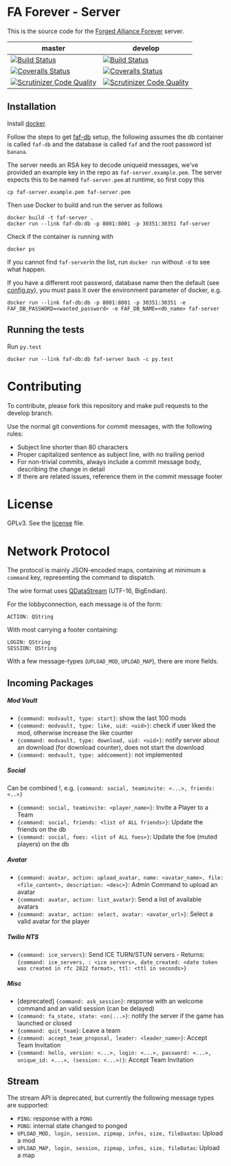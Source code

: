 # FA Forever - Server

This is the source code for the [Forged Alliance Forever](http://www.faforever.com/) server.

master|develop
 ------------ | -------------
[![Build Status](https://travis-ci.org/FAForever/server.svg?branch=master)](https://travis-ci.org/FAForever/server) | [![Build Status](https://travis-ci.org/FAForever/server.svg?branch=develop)](https://travis-ci.org/FAForever/server)
[![Coveralls Status](https://img.shields.io/coveralls/FAForever/server/master.svg)](https://coveralls.io/github/FAForever/server) | [![Coveralls Status](https://img.shields.io/coveralls/FAForever/server/develop.svg)](https://coveralls.io/github/FAForever/server)
[![Scrutinizer Code Quality](https://scrutinizer-ci.com/g/FAForever/server/badges/quality-score.png?b=master)](https://scrutinizer-ci.com/g/FAForever/server/?branch=master) | [![Scrutinizer Code Quality](https://scrutinizer-ci.com/g/FAForever/server/badges/quality-score.png?b=develop)](https://scrutinizer-ci.com/g/FAForever/server/?branch=develop)

## Installation

Install [docker](https://www.docker.com).

Follow the steps to get [faf-db](https://github.com/FAForever/db) setup, the following assumes the db container is called `faf-db` and the database is called `faf` and the root password ist `banana`.


The server needs an RSA key to decode uniqueid messages, we've provided an example key in the repo as `faf-server.example.pem`. The server expects this to be named `faf-server.pem` at runtime, so first copy this

    cp faf-server.example.pem faf-server.pem

Then use Docker to build and run the server as follows

    docker build -t faf-server .
    docker run --link faf-db:db -p 8001:8001 -p 30351:30351 faf-server

Check if the container is running with

    docker ps

If you cannot find `faf-server`in the list, run `docker run` without `-d` to see what happen.

If you have a different root password, database name then the default (see [config.py](https://github.com/FAForever/server/blob/develop/server/config.py#L43)), you must pass it over the environment parameter of docker, e.g.

    docker run --link faf-db:db -p 8001:8001 -p 30351:30351 -e FAF_DB_PASSWORD=<wanted_password> -e FAF_DB_NAME=<db_name> faf-server 
   
## Running the tests

Run `py.test`

    docker run --link faf-db:db faf-server bash -c py.test

# Contributing

To contribute, please fork this repository and make pull requests to the develop branch.

Use the normal git conventions for commit messages, with the following rules:
 - Subject line shorter than 80 characters
 - Proper capitalized sentence as subject line, with no trailing period
 - For non-trivial commits, always include a commit message body, describing the change in detail
 - If there are related issues, reference them in the commit message footer


# License

GPLv3. See the [license](license.txt) file.

# Network Protocol

The protocol is mainly JSON-encoded maps, containing at minimum a `command` key, representing the command to dispatch.

The wire format uses [QDataStream](http://doc.qt.io/qt-5/qdatastream.html) (UTF-16, BigEndian).

For the lobbyconnection, each message is of the form:

    ACTION: QString

With most carrying a footer containing:

    LOGIN: QString
    SESSION: QString

With a few message-types (`UPLOAD_MOD`, `UPLOAD_MAP`), there are more fields.

## Incoming Packages

##### Mod Vault

* `{command: modvault, type: start}`: show the last 100 mods
* `{command: modvault, type: like, uid: <uid>}`: check if user liked the mod, otherwise increase the like counter
* `{command: modvault, type: download, uid: <uid>}`: notify server about an download (for download counter), does not start the download
* `{command: modvault, type: addcomment}`: not implemented

##### Social
Can be combined !, e.g. `{command: social, teaminvite: <...>, friends: <..>}`
* `{command: social, teaminvite: <player_name>}`: Invite a Player to a Team 
* `{command: social, friends: <list of ALL friends>}`: Update the friends on the db
* `{command: social, foes: <list of ALL foes>}`: Update the foe (muted players) on the db

##### Avatar
* `{command: avatar, action: upload_avatar, name: <avatar_name>, file: <file_content>, description: <desc>}`: Admin Command to upload an avatar
* `{command: avatar, action: list_avatar}`: Send a list of available avatars
* `{command: avatar, action: select, avatar: <avatar_url>}`: Select a valid avatar for the player

##### Twilio NTS

* `{command: ice_servers}`: Send ICE TURN/STUN servers - Returns: `{command: ice_servers, : <ice servers>, date_created: <date token was created in rfc 2822 format>, ttl: <ttl in seconds>}`

##### Misc

* [deprecated] `{command: ask_session}`: response with an welcome command and an valid session (can be delayed)
* `{command: fa_state, state: <on|...>}`: notify the server if the game has launched or closed
* `{command: quit_team}`: Leave a team
* `{command: accept_team_proposal, leader: <leader_name>}`: Accept Team Invitation
* `{command: hello, version: <...>, login: <...>, password: <...>, unique_id: <...>, (session: <...>)}`: Accept Team Invitation

##  Stream

The stream API is deprecated, but currently the following message types are supported:

* `PING`: response with a `PONG`
* `PONG`: internal state changed to ponged
* `UPLOAD_MOD, login, session, zipmap, infos, size, fileDaatas`: Upload a mod
* `UPLOAD_MAP, login, session, zipmap, infos, size, fileDatas`: Upload a map
